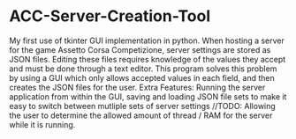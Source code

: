 # ACC-Server-Creation-Tool
My first use of tkinter GUI implementation in python. When hosting a server for the game Assetto Corsa Competizione, server settings are stored as JSON files. Editing these files requires knowledge of the values they accept and must be done through a text editor. This program solves this problem by using a GUI which only allows accepted values in each field, and then creates the JSON files for the user.
Extra Features: Running the server application from within the GUI, saving and loading JSON file sets to make it easy to switch between mutliple sets of server settings
//TODO: Allowing the user to determine the allowed amount of thread / RAM for the server while it is running.
